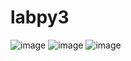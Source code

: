 # labpy3
 ![image](https://user-images.githubusercontent.com/56407197/69972003-62aa0580-1553-11ea-964c-aa31c5c95a38.png)
 ![image](https://user-images.githubusercontent.com/56407197/69972118-9dac3900-1553-11ea-86cb-2a260d038147.png)
![image](https://user-images.githubusercontent.com/56407197/69972259-e237d480-1553-11ea-9994-4ce78bbae651.png)
